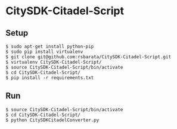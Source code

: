 CitySDK-Citadel-Script
======================

Setup
--------------

    $ sudo apt-get install python-pip
    $ sudo pip install virtualenv
    $ git clone git@github.com:rsbarata/CitySDK-Citadel-Script.git
    $ virtualenv CitySDK-Citadel-Script/
    $ source CitySDK-Citadel-Script/bin/activate
    $ cd CitySDK-Citadel-Script/
    $ pip install -r requirements.txt

Run
--------------
    $ source CitySDK-Citadel-Script/bin/activate
    $ cd CitySDK-Citadel-Script/
    $ python CitySDKCitadelConverter.py 
